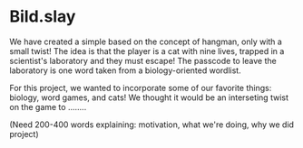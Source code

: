 # Bild.slay

We have created a simple based on the concept of hangman, only with a small twist! The idea is that the player is a cat with nine lives, trapped in a scientist's laboratory and they must escape! The passcode to leave the laboratory is one word taken from a biology-oriented wordlist. 

For this project, we wanted to incorporate some of our favorite things: biology, word games, and cats! We thought it would be an interseting twist on the game to ........



(Need 200-400 words explaining: motivation, what we're doing, why we did project)
